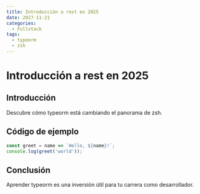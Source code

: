```yaml
---
title: Introducción a rest en 2025
date: 2027-11-21
categories:
  - Fullstack
tags:
  - typeorm
  - zsh
---
```


# Introducción a rest en 2025

## Introducción

Descubre cómo typeorm está cambiando el panorama de zsh.

## Código de ejemplo

```javascript
const greet = name => `Hello, ${name}!`;
console.log(greet('world'));
```

## Conclusión

Aprender typeorm es una inversión útil para tu carrera como desarrollador.